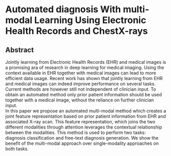# Automated diagnosis With multi-modal Learning Using Electronic Health Records and ChestX-rays

## Abstract

Jointly learning from Electronic Health Records (EHR) and medical images is a promising ara of research in deep learning for medical imaging. Using the context available in EHR together with medical images can lead to more efficient data usage. Recent work has shown that jointly learning from EHR and medical images can indeed improve performance on several tasks. Current methods are however still not independent of clinician input. To obtain an automated method only prior patient information should be used together with a medical image, without the reliance on further clinician input.  
In this paper we propose an automated multi-modal method  which creates a joint feature representation based on prior patient information from EHR and associated X-ray scan. This feature representation, which joins the two different modalities through attention leverages the contextual relationship between the modalities. This method is used to perform two tasks: diagnosis classification and free-text diagnosis generation. We show the benefit of the multi-modal approach over single-modality approaches on both tasks.
